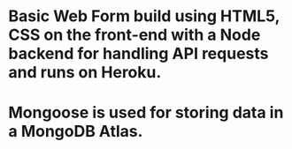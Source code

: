 # Basic Web Form build using HTML5, CSS on the front-end with a Node backend for handling API requests and runs on Heroku.
# Mongoose is used for storing data in a MongoDB Atlas.